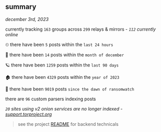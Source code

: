 
## summary
_december 3rd, 2023_

currently tracking `163` groups across `299` relays & mirrors - _`112` currently online_

⏲ there have been `5` posts within the `last 24 hours`

🦈 there have been `14` posts within the `month of december`

🪐 there have been `1259` posts within the `last 90 days`

🏚 there have been `4329` posts within the `year of 2023`

🦕 there have been `9019` posts `since the dawn of ransomwatch`

there are `96` custom parsers indexing posts

_`20` sites using v2 onion services are no longer indexed - [support.torproject.org](https://support.torproject.org/onionservices/v2-deprecation/)_

> see the project [README](https://github.com/joshhighet/ransomwatch#ransomwatch--) for backend technicals
